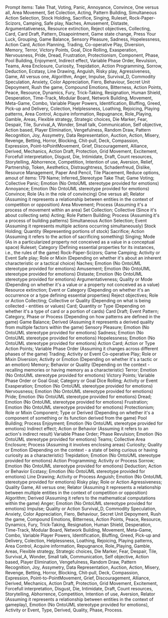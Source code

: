Prompt items: 
Take That, Voting, Panic, Annoyance, Convince, One versus all, Area Movement, Set Colection, Acting, Pattern Building, Simultaneous Action Selection, Stock Holding, Sacrifice, Singing, Ruleset, Rock-Paper-Scizors, Camping, Safe play, Naches, Amusement, Distaste, Argumentativeness, Resource extinction, Reject objectives, Collecting, Card, Card Draft, Pattern, Disapointment, Game state change, Press Your Luck, Grouping, Game Balance, Sensory Pleasure, Sadness, Hopelessness, Action Card, Action Planning, Trading, Co-operative Play, Diversion, Memory, Terror, Victory Points, Goal, Dice Rolling, Exasperation, Nervousness, Pride, Dread, Frustration, Protectionism, Component, Phase, Pool Building, Enjoyment, Indirect effect, Variable Phase Order, Revulsion, Teams, Area Enclosure, Curiosity, Trepidation, Action Programming, Sorrow, Deduction, Ecstasy, Line Drawing, Anguish, Risky play, Agressiveness, Game, All versus one, Algorithm, Anger, Impulse, Survival_D, Commodity Speculation, Anxiety, Color Appreciation, Fiero, Behaviour, Secret Unit Depoyment, Rush the game, Compound Emotions, Bitterness, Action Points, Peace, Resource, Dynamics, Fury, Trick-Taking, Resignation, Human Shield, Desperation, Time-Track, Modular Board, Network Building, Movement, Meta-Game, Combo, Variable Player Powers, Identification, Bluffing, Greed, Pick-up and Delivery, Colection, Helplessness, Loathing, Rejoicing, Playing patterns, Area Control, Acquire information, Repugnance, Role_Playing, Gamble, Areas, Flexible strategy, Strategic choices, Die Marker, Fear, Despair, Tile, Survival_A, Wonder, Small talk, Communication, Self objective, Action based, Player Elimination, Vengefulness, Random Draw, Pattern Recognition, Joy, Assymetry, Data Representation, Auction, Action, Misery, Revenge, Betting, Horror, Blocking, Chit-pull, Deck, Compassion, Expression, Point-toPointMovement, Grief, Discouragement, Alliance, Derived, Mechanics, Action Draft, Protection, Grid Movement, Excitement, Forcefull interpretation, Disgust, Die, Intimidate, Draft, Count resources, Storytelling, Abhorrence, Competition, Intention of use, Aversion, Relief, Partnership, Token, Aesthetics, Distraughtness, Schadenfreud, Dislike, Resource Management, Paper And Pencil, Tile Placement, Reduce options, 
amout of items: 179
 Name; Inferred_Stereotype
Take That; Game
Voting; Collective
Panic; Emotion (No OntoUML stereotype provided for emotions)
Annoyance; Emotion (No OntoUML stereotype provided for emotions)
Convince; Role (As in the role of convincing)
One versus all; Relator (Assuming it represents a relationship between entities in the context of competition or opposition)
Area Movement; Process (Assuming it's a process of movement within an area)
Set Collection; Collective (Since it's about collecting sets)
Acting; Role
Pattern Building; Process (Assuming it's a process of building patterns)
Simultaneous Action Selection; Event (Assuming it represents multiple actions occurring simultaneously)
Stock Holding; Quantity (Representing portions of stock)
Sacrifice; Action (Assuming it refers to the action of sacrificing something)
Singing; Mode (As in a particularized property not conceived as a value in a conceptual space)
Ruleset; Category (Defining essential properties for its instances, i.e., the rules of the game)
Rock-Paper-Scizors; Game
Camping; Activity or Event
Safe play; Role or Mixin (Depending on whether it's about an inherent characteristic or a tactical choice)
Naches; Emotion (No OntoUML stereotype provided for emotions)
Amusement; Emotion (No OntoUML stereotype provided for emotions)
Distaste; Emotion (No OntoUML stereotype provided for emotions)
Argumentativeness; Quality or Mode (Depending on whether it's a value or a property not conceived as a value)
Resource extinction; Event or Category (Depending on whether it's an occurrence or a type defining essential properties)
Reject objectives; Role or Action
Collecting; Collective or Quality (Depending on what is being collected - entities or values)
Card; Quantity or Type (Depending on whether it's a type of card or a portion of cards)
Card Draft; Event
Pattern; Category, Phase or Process (Depending on how patterns are defined in the game)
Game Balance; Derived (Assuming it represents a derived quality from multiple factors within the game)
Sensory Pleasure; Emotion (No OntoUML stereotype provided for emotions)
Sadness; Emotion (No OntoUML stereotype provided for emotions)
Hopelessness; Emotion (No OntoUML stereotype provided for emotions)
Action Card; Action or Type
Action Points; Variable Phase Order (Assuming it changes across different phases of the game)
Trading; Activity or Event
Co-operative Play; Role or Mixin
Diversion; Activity or Emotion (Depending on whether it's a tactic or an emotion)
Memory; Behavior or Quality (Depending on the context - recalling memories or having memory as a characteristic)
Terror; Emotion (No OntoUML stereotype provided for emotions)
Victory Points; Variable Phase Order or Goal
Goal; Category or Goal
Dice Rolling; Activity or Event
Exasperation; Emotion (No OntoUML stereotype provided for emotions)
Nervousness; Emotion (No OntoUML stereotype provided for emotions)
Pride; Emotion (No OntoUML stereotype provided for emotions)
Dread; Emotion (No OntoUML stereotype provided for emotions)
Frustration; Emotion (No OntoUML stereotype provided for emotions)
Protectionism; Role or Mixin
Component; Type or Derived (Depending on whether it's a component of something or its function derived from the game)
Pool Building; Process
Enjoyment; Emotion (No OntoUML stereotype provided for emotions)
Indirect effect; Action or Behavior (Assuming it refers to an action's indirect result)
Variable Phase Order; Phase
Revulsion; Emotion (No OntoUML stereotype provided for emotions)
Teams; Collective
Area Enclosure; Process (Assuming it involves enclosing areas)
Curiosity; Quality or Emotion (Depending on the context - a state of being curious or having curiosity as a characteristic)
Trepidation; Emotion (No OntoUML stereotype provided for emotions)
Action Programming; Activity or Process
Sorrow; Emotion (No OntoUML stereotype provided for emotions)
Deduction; Action or Behavior
Ecstasy; Emotion (No OntoUML stereotype provided for emotions)
Line Drawing; Activity or Process
Anguish; Emotion (No OntoUML stereotype provided for emotions)
Risky play; Role or Action
Agressiveness; Quality
Game, All versus one; Relator (Assuming it represents a relationship between multiple entities in the context of competition or opposition)
Algorithm; Derived (Assuming it refers to the mathematical computations within the game)
Anger; Emotion (No OntoUML stereotype provided for emotions)
Impulse; Quality or Action
Survival_D, Commodity Speculation, Anxiety, Color Appreciation, Fiero, Behaviour, Secret Unit Depoyment, Rush the game, Compound Emotions, Bitterness, Action Points, Peace, Resource, Dynamics, Fury, Trick-Taking, Resignation, Human Shield, Desperation, Time-Track, Modular Board, Network Building, Movement, Meta-Game, Combo, Variable Player Powers, Identification, Bluffing, Greed, Pick-up and Delivery, Colection, Helplessness, Loathing, Rejoicing, Playing patterns, Area Control, Acquire information, Repugnance, Role_Playing, Gamble, Areas, Flexible strategy, Strategic choices, Die Marker, Fear, Despair, Tile, Survival_A, Wonder, Small talk, Communication, Self objective, Action based, Player Elimination, Vengefulness, Random Draw, Pattern Recognition, Joy, Assymetry, Data Representation, Auction, Action, Misery, Revenge, Betting, Horror, Blocking, Chit-pull, Deck, Compassion, Expression, Point-to-PointMovement, Grief, Discouragement, Alliance, Derived, Mechanics, Action Draft, Protection, Grid Movement, Excitement, Forcefull interpretation, Disgust, Die, Intimidate, Draft, Count resources, Storytelling, Abhorrence, Competition, Intention of use, Aversion, Relator (Assuming it represents a relationship between entities in the context of gameplay), Emotion (No OntoUML stereotype provided for emotions), Activity or Event, Type, Derived, Quality, Phase, Process.
